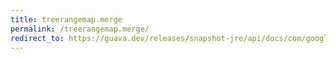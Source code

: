 ```yaml
---
title: treerangemap.merge
permalink: /treerangemap.merge/
redirect_to: https://guava.dev/releases/snapshot-jre/api/docs/com/google/common/collect/TreeRangeMap.html#merge-com.google.common.collect.Range-V-java.util.function.BiFunction-
---
```

